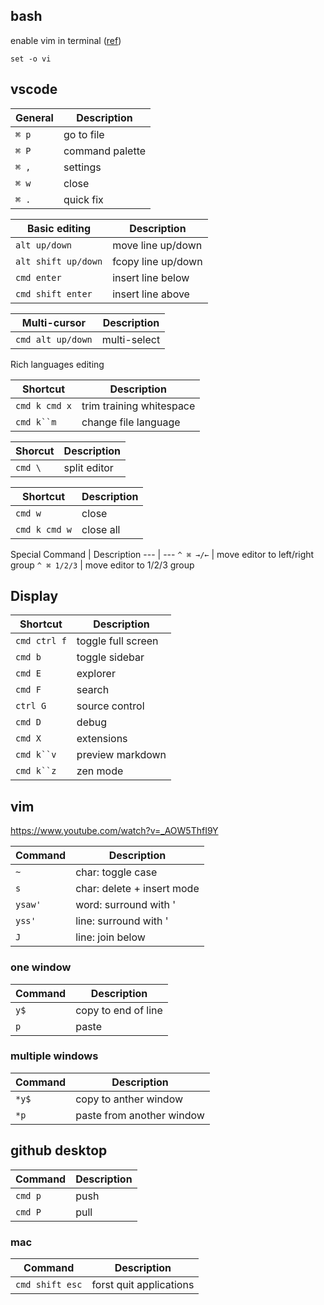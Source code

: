 ## bash

enable vim in terminal ([ref](https://unix.stackexchange.com/questions/4870/is-it-possible-to-have-vim-key-bindings-in-terminal))

`set -o vi`

## vscode

General | Description
--- | ---
`⌘ p`| go to file
`⌘ P` | command palette
`⌘ ,` | settings
`⌘ w` | close
`⌘ .` | quick fix

Basic editing | Description
--- | ---
`alt up/down` | move line up/down
`alt shift up/down` | fcopy line up/down
`cmd enter` | insert line below
`cmd shift enter` | insert line above

Multi-cursor | Description
--- | ---
`cmd alt up/down` | multi-select

Rich languages editing

Shortcut | Description
--- | ---
`cmd k cmd x` | trim training whitespace
`cmd k``m` | change file language

Shorcut | Description
--- | ---
`cmd \` | split editor

Shortcut | Description
--- | ---
`cmd w` | close
`cmd k cmd w` | close all

Special
Command | Description
--- | ---
`^ ⌘ →/←` | move editor to left/right group
`^ ⌘ 1/2/3` | move editor to 1/2/3 group

## Display

Shortcut | Description
--- | ---
`cmd ctrl f` | toggle full screen
`cmd b` | toggle sidebar
`cmd E` | explorer
`cmd F` | search
`ctrl G` | source control
`cmd D` | debug
`cmd X` | extensions
`cmd k``v` | preview markdown
`cmd k``z` | zen mode 

## vim

https://www.youtube.com/watch?v=_AOW5ThfI9Y

Command | Description
--- | ---
`~` | char: toggle case
`s` | char: delete + insert mode
`ysaw'` | word: surround with '
`yss'` | line: surround with '
`J` | line: join below

### one window

Command | Description
--- | ---
`y$` | copy to end of line
`p` | paste

### multiple windows

Command | Description
--- | ---
`*y$` | copy to anther window
`*p` | paste from another window 

## github desktop

Command | Description
--- | ---
`cmd p` | push
`cmd P` | pull

### mac

Command | Description
--- | ---
`cmd shift esc` | forst quit applications

### 
